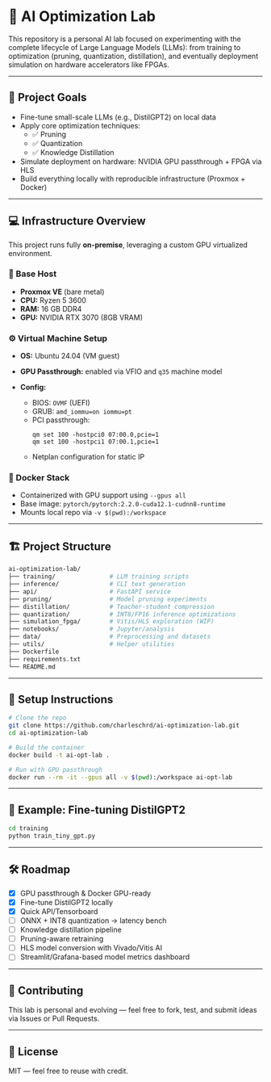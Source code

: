 # 🧠 AI Optimization Lab

This repository is a personal AI lab focused on experimenting with the complete lifecycle of Large Language Models (LLMs): from training to optimization (pruning, quantization, distillation), and eventually deployment simulation on hardware accelerators like FPGAs.

---

## 🚀 Project Goals

- Fine-tune small-scale LLMs (e.g., DistilGPT2) on local data
- Apply core optimization techniques:
  - ✅ Pruning
  - ✅ Quantization
  - ✅ Knowledge Distillation
- Simulate deployment on hardware: NVIDIA GPU passthrough + FPGA via HLS
- Build everything locally with reproducible infrastructure (Proxmox + Docker)

---

## 💻 Infrastructure Overview

This project runs fully **on-premise**, leveraging a custom GPU virtualized environment.

### 🧱 Base Host

- **Proxmox VE** (bare metal)
- **CPU:** Ryzen 5 3600
- **RAM:** 16 GB DDR4
- **GPU:** NVIDIA RTX 3070 (8GB VRAM)

### ⚙️ Virtual Machine Setup

- **OS:** Ubuntu 24.04 (VM guest)
- **GPU Passthrough:** enabled via VFIO and `q35` machine model
- **Config:**

  - BIOS: `OVMF` (UEFI)
  - GRUB: `amd_iommu=on iommu=pt`
  - PCI passthrough:
    ```
    qm set 100 -hostpci0 07:00.0,pcie=1
    qm set 100 -hostpci1 07:00.1,pcie=1
    ```
  - Netplan configuration for static IP

### 🐳 Docker Stack

- Containerized with GPU support using `--gpus all`
- Base image: `pytorch/pytorch:2.2.0-cuda12.1-cudnn8-runtime`
- Mounts local repo via `-v $(pwd):/workspace`

---

## 🏗️ Project Structure

```bash
ai-optimization-lab/
├── training/               # LLM training scripts
├── inference/              # CLI text generation
├── api/                    # FastAPI service
├── pruning/                # Model pruning experiments
├── distillation/           # Teacher-student compression
├── quantization/           # INT8/FP16 inference optimizations
├── simulation_fpga/        # Vitis/HLS exploration (WIP)
├── notebooks/              # Jupyter/analysis
├── data/                   # Preprocessing and datasets
├── utils/                  # Helper utilities
├── Dockerfile
├── requirements.txt
└── README.md
```

---

## 🔧 Setup Instructions

```bash
# Clone the repo
git clone https://github.com/charleschrd/ai-optimization-lab.git
cd ai-optimization-lab

# Build the container
docker build -t ai-opt-lab .

# Run with GPU passthrough
docker run --rm -it --gpus all -v $(pwd):/workspace ai-opt-lab
```

---

## 🧪 Example: Fine-tuning DistilGPT2

```bash
cd training
python train_tiny_gpt.py
```

---

## 🛠️ Roadmap

- [x] GPU passthrough & Docker GPU-ready
- [x] Fine-tune DistilGPT2 locally
- [x] Quick API/Tensorboard 
- [ ] ONNX + INT8 quantization -> latency bench
- [ ] Knowledge distillation pipeline
- [ ] Pruning-aware retraining
- [ ] HLS model conversion with Vivado/Vitis AI
- [ ] Streamlit/Grafana-based model metrics dashboard

---

## 🤝 Contributing

This lab is personal and evolving — feel free to fork, test, and submit ideas via Issues or Pull Requests.

---

## 📜 License

MIT — feel free to reuse with credit.
